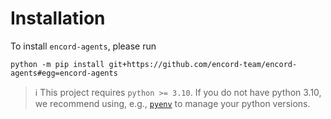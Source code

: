 # Installation

To install `encord-agents`, please run

```shell
python -m pip install git+https://github.com/encord-team/encord-agents#egg=encord-agents
```

> ℹ️ This project requires `python >= 3.10`. If you do not have python 3.10, we recommend using, e.g., [`pyenv`](https://github.com/pyenv/pyenv) to manage your python versions.
